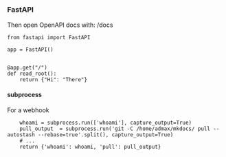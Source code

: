 #

### FastAPI

Then open OpenAPI docs with: /docs
```
from fastapi import FastAPI

app = FastAPI()


@app.get("/")
def read_root():
    return {"Hi": "There"}

```

#### subprocess

For a webhook
```
    whoami = subprocess.run(['whoami'], capture_output=True)
    pull_output  = subprocess.run('git -C /home/admax/mkdocs/ pull --autostash --rebase=true'.split(), capture_output=True)
    # ...
    return {'whoami': whoami, 'pull': pull_output}
```
